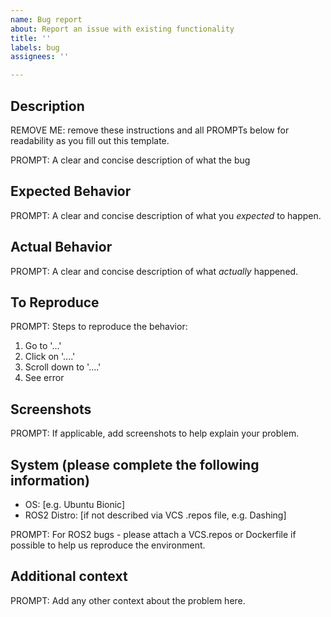 ```yaml
---
name: Bug report
about: Report an issue with existing functionality
title: ''
labels: bug
assignees: ''

---
```


## Description
REMOVE ME: remove these instructions and all PROMPTs below for readability as you fill out this template.

PROMPT: A clear and concise description of what the bug 

## Expected Behavior
PROMPT: A clear and concise description of what you _expected_ to happen.

## Actual Behavior
PROMPT: A clear and concise description of what _actually_ happened.

## To Reproduce
PROMPT: Steps to reproduce the behavior:
1. Go to '...'
2. Click on '....'
3. Scroll down to '....'
4. See error

## Screenshots
PROMPT: If applicable, add screenshots to help explain your problem.

## System (please complete the following information)
 - OS: [e.g. Ubuntu Bionic]
 - ROS2 Distro: [if not described via VCS .repos file, e.g. Dashing]

PROMPT: For ROS2 bugs - please attach a VCS.repos or Dockerfile if possible to help us reproduce the environment.

## Additional context
PROMPT: Add any other context about the problem here.
